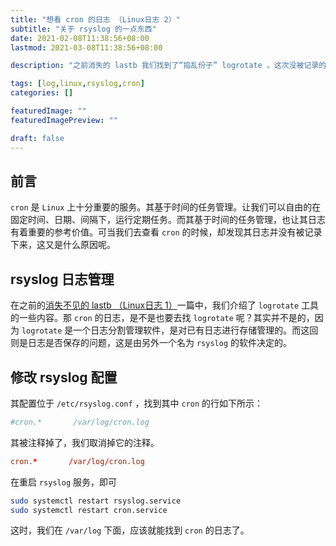```yaml
---
title: "想看 cron 的日志 （Linux日志 2）"
subtitle: "关于 rsyslog 的一点东西"
date: 2021-02-08T11:38:56+08:00
lastmod: 2021-03-08T11:38:56+08:00

description: "之前消失的 lastb 我们找到了“捣乱份子” logrotate 。这次没被记录的 cron 日志，背后又是因为谁呢？"

tags: [log,linux,rsyslog,cron]
categories: []

featuredImage: ""
featuredImagePreview: ""

draft: false
---
```


<!--more-->

## 前言

`cron` 是 `Linux` 上十分重要的服务。其基于时间的任务管理。让我们可以自由的在固定时间、日期、间隔下，运行定期任务。而其基于时间的任务管理，也让其日志有着重要的参考价值。可当我们去查看 `cron` 的时候，却发现其日志并没有被记录下来，这又是什么原因呢。

## rsyslog 日志管理

在之前的[消失不见的 lastb （Linux日志 1）](../21-02-07-log1-logrotate)一篇中，我们介绍了 `logrotate` 工具的一些内容。那 `cron` 的日志，是不是也要去找 `logrotate` 呢？其实并不是的，因为 `logrotate` 是一个日志分割管理软件，是对已有日志进行存储管理的。而这回则是日志是否保存的问题，这是由另外一个名为 `rsyslog` 的软件决定的。

## 修改 rsyslog 配置

其配置位于 `/etc/rsyslog.conf` ，找到其中 `cron` 的行如下所示：

``` conf
#cron.*       /var/log/cron.log
```

其被注释掉了，我们取消掉它的注释。

``` conf
cron.*       /var/log/cron.log
```

在重启 `rsyslog` 服务，即可

``` bash
sudo systemctl restart rsyslog.service
sudo systemctl restart cron.service
```

这时，我们在 `/var/log` 下面，应该就能找到 `cron` 的日志了。
